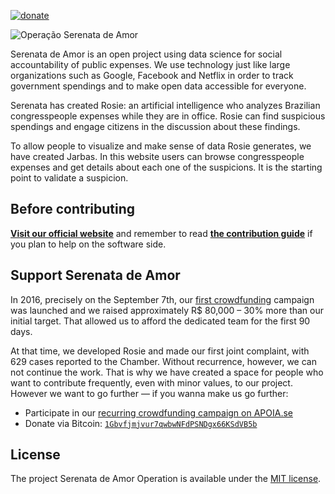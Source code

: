 [![donate](https://img.shields.io/badge/donate-apoia.se-EB4A3B.svg)](https://apoia.se/serenata)

![Operação Serenata de Amor](logo.png)

Serenata de Amor is an open project using data science for social accountability of public expenses. We use technology just like large organizations such as Google, Facebook and Netflix in order to track government spendings and to make open data accessible for everyone.

Serenata has created Rosie: an artificial intelligence who analyzes Brazilian congresspeople expenses while they are in office. Rosie can find suspicious spendings and engage citizens in the discussion about these findings.

To allow people to visualize and make sense of data Rosie generates, we have created Jarbas. In this website users can browse congresspeople expenses and get details about each one of the suspicions. It is the starting point to validate a suspicion.


## Before contributing

**[Visit our official website](https://serenatadeamor.org/en)** and remember to read **[the contribution guide](/CONTRIBUTING.md)** if you plan to help on the software side.

## Support Serenata de Amor

In 2016, precisely on the September 7th, our [first crowdfunding](https://catarse.me/serenata) campaign was launched and we raised approximately R$ 80,000 – 30% more than our initial target. That allowed us to afford the dedicated team for the first 90 days.

At that time, we developed Rosie and made our first joint complaint, with 629 cases reported to the Chamber. Without recurrence, however, we can not continue the work. That is why we have created a space for people who want to contribute frequently, even with minor values, to our project. However we want to go further — if you wanna make us go further:

* Participate in our [recurring crowdfunding campaign on APOIA.se](http://apoia.se/serenata)
* Donate via Bitcoin: [`1Gbvfjmjvur7qwbwNFdPSNDgx66KSdVB5b`](https://blockchain.info/address/1Gbvfjmjvur7qwbwNFdPSNDgx66KSdVB5b)

## License

The project Serenata de Amor Operation is available under the [MIT license](LICENSE).
